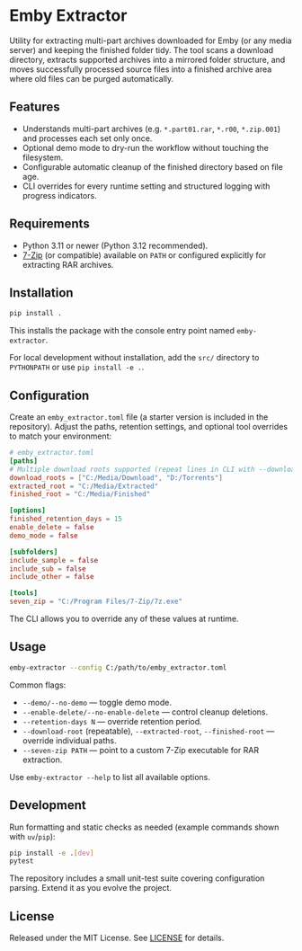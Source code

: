# Emby Extractor

Utility for extracting multi-part archives downloaded for Emby (or any media server) and keeping the finished folder tidy. The tool scans a download directory, extracts supported archives into a mirrored folder structure, and moves successfully processed source files into a finished archive area where old files can be purged automatically.

## Features
- Understands multi-part archives (e.g. `*.part01.rar`, `*.r00`, `*.zip.001`) and processes each set only once.
- Optional demo mode to dry-run the workflow without touching the filesystem.
- Configurable automatic cleanup of the finished directory based on file age.
- CLI overrides for every runtime setting and structured logging with progress indicators.

## Requirements
- Python 3.11 or newer (Python 3.12 recommended).
- [7-Zip](https://www.7-zip.org/) (or compatible) available on `PATH` or configured explicitly for extracting RAR archives.

## Installation
```bash
pip install .
```
This installs the package with the console entry point named `emby-extractor`.

For local development without installation, add the `src/` directory to `PYTHONPATH` or use `pip install -e .`.

## Configuration
Create an `emby_extractor.toml` file (a starter version is included in the repository). Adjust the paths, retention settings, and optional tool overrides to match your environment:

```toml
# emby_extractor.toml
[paths]
# Multiple download roots supported (repeat lines in CLI with --download-root):
download_roots = ["C:/Media/Download", "D:/Torrents"]
extracted_root = "C:/Media/Extracted"
finished_root = "C:/Media/Finished"

[options]
finished_retention_days = 15
enable_delete = false
demo_mode = false

[subfolders]
include_sample = false
include_sub = false
include_other = false

[tools]
seven_zip = "C:/Program Files/7-Zip/7z.exe"
```

The CLI allows you to override any of these values at runtime.

## Usage
```bash
emby-extractor --config C:/path/to/emby_extractor.toml
```

Common flags:
- `--demo/--no-demo` — toggle demo mode.
- `--enable-delete/--no-enable-delete` — control cleanup deletions.
- `--retention-days N` — override retention period.
- `--download-root` (repeatable), `--extracted-root`, `--finished-root` — override individual paths.
- `--seven-zip PATH` — point to a custom 7-Zip executable for RAR extraction.

Use `emby-extractor --help` to list all available options.

## Development
Run formatting and static checks as needed (example commands shown with `uv`/`pip`):
```bash
pip install -e .[dev]
pytest
```

The repository includes a small unit-test suite covering configuration parsing. Extend it as you evolve the project.

## License
Released under the MIT License. See [LICENSE](LICENSE) for details.